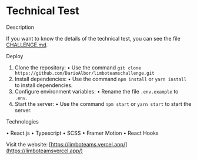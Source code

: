 # Technical Test

Description

If you want to know the details of the technical test, you can see the file [CHALLENGE.md](https://github.com/DarioAlbor/limboteamschallenge/blob/main/CHALLENGE.md).

Deploy

1. Clone the repository:
• Use the command `git clone https://github.com/DarioAlbor/limboteamschallenge.git`
2. Install dependencies:
• Use the command `npm install` or `yarn install` to install dependencies.
3. Configure environment variables:
• Rename the file `.env.example` to `.env`.
4. Start the server:
• Use the command `npm start` or `yarn start` to start the server.

Technologies

• React.js
• Typescript
• SCSS
• Framer Motion
• React Hooks

Visit the website: [https://limboteams.vercel.app/](https://limboteamsvercel.app/)